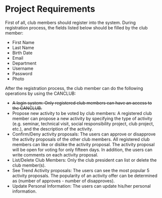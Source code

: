 # Project Requirements

First of all, club members should register into the system. During registration process, the fields listed below should be filled by the club member:
- First Name
- Last Name
- Birth Date
- Email
- Department
- Username
- Password
- Photo

After the registration process, the club member can do the following operations by using the CANCLUB:
* ~~A login system: Only registered club members can have an access to the CANCLUB.~~
* Propose new activity to be voted by club members: A registered club member can propose a new activity by specifying the type of activity (e.g. seminar, technical visit, social responsibility project, club project, etc.), and the description of the activity.
* Confirm/Deny activity proposals: The users can approve or disapprove the activity
proposals of the other club members. All registered club members can like or dislike the activity proposal. The activity proposal will be open for voting for only fifteen days. In addition, the users can write comments on each activity proposal.
* List/Delete Club Members: Only the club president can list or delete the club member(s).
* See Trend Activity proposals: The users can see the most popular 5 activity proposals. The
popularity of an activity offer can be determined as (number of approves - number of
disapproves).
* Update Personal Information: The users can update his/her personal information.